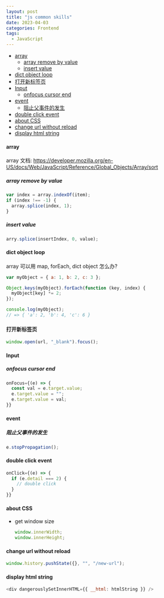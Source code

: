 ```yaml
---
layout: post
title: "js common skills"
date: 2023-04-03
categories: Frontend
tags:
  - JavaScript
---
```


- [array](#array)
  - [array remove by value](#array-remove-by-value)
  - [insert value](#insert-value)
- [dict object loop](#dict-object-loop)
- [打开新标签页](#打开新标签页)
- [Input](#input)
  - [onfocus cursor end](#onfocus-cursor-end)
- [event](#event)
  - [阻止父事件的发生](#阻止父事件的发生)
- [double click event](#double-click-event)
- [about CSS](#about-css)
- [change url without reload](#change-url-without-reload)
- [display html string](#display-html-string)

#### array

array 文档: <https://developer.mozilla.org/en-US/docs/Web/JavaScript/Reference/Global_Objects/Array/sort>

##### array remove by value

```js
var index = array.indexOf(item);
if (index !== -1) {
  array.splice(index, 1);
}
```

##### insert value

```js
arry.splice(insertIndex, 0, value);
```

#### dict object loop

array 可以用 map, forEach, dict object 怎么办?

```js
var myObject = { a: 1, b: 2, c: 3 };

Object.keys(myObject).forEach(function (key, index) {
  myObject[key] *= 2;
});

console.log(myObject);
// => { 'a': 2, 'b': 4, 'c': 6 }
```

#### 打开新标签页

```js
window.open(url, "_blank").focus();
```

#### Input

##### onfocus cursor end

```js
onFocus={(e) => {
  const val = e.target.value;
  e.target.value = "";
  e.target.value = val;
}}
```

#### event

##### 阻止父事件的发生

```js
e.stopPropagation();
```

#### double click event

```js
onClick={(e) => {
  if (e.detail === 2) {
    // double click
  }
}}
```

#### about CSS

- get window size

  ```js
  window.innerWidth;
  window.innerHeight;
  ```

#### change url without reload

```js
window.history.pushState({}, "", "/new-url");
```

#### display html string

```js
<div dangerouslySetInnerHTML={{ __html: htmlString }} />
```

